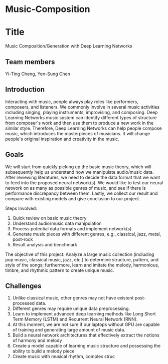 # Music-Composition

# Title
Music Composition/Generation with Deep Learning Networks

## Team members
Yi-Ting Cheng, Yen-Sung Chen

## Introduction
Interacting with music, people always play roles like performers, composers, and listeners. We commonly involve in several music activities including singing, playing instruments, improvising, and composing. Deep Learning Networks music system can identify different types of structure from composer's work and then use them to produce a new work in the similar style. Therefore, Deep Learning Networks can help people compose music, which introduces the masterpieces of musicians. It will change people's original inspiration and creativity in the music.

## Goals
We will start from quickly picking up the basic music theory, which will subsequently help us understand how we manipulate audio/music data. After reviewing literatures, we need to decide the data format that we want to feed into the proposed neural network(s). We would like to test our neural network on as many as possible genres of music, and see if there is performance discrepancy between them. Lastly, we collect our result and compare with existing models and give conclusion to our project. 

Steps Involved:
1. Quick review on basic music theory
2. Understand audio/music data manipulation
3. Process potential data formats and implement network(s)
4. Generate music pieces with different genres, e.g., classical, jazz, metal, post-rock 
5. Result analysis and benchmark

The objective of this project: Analyze a large music collection (including pop music, classical music, jazz, etc.) to determine structure, pattern, and style of the songs; furthermore, learn and imitate the melody, harmonious, timbre, and rhythmic pattern to create unique music.

## Challenges
1. Unlike classical music, other genres may not have existent post-processed data.
2. Different genres may require unique data preprocessing.
3. Learn to implement advanced deep learning methods like Long Short Term Memory (LSTM) and Recurrent Neural Network (RNN).
4. At this moment, we are not sure if our laptops without GPU are capable of training and generating large amount of music data. 
5. Build a neural network architectures that effectively extract the notions of harmony and melody
6. Create a model capable of learning music structure and possessing the ability to build a melody piece
7. Create music with musical rhythm, complex struc

